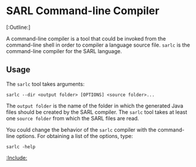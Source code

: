 # SARL Command-line Compiler

[:Outline:]

A command-line compiler is a tool that could be invoked from the command-line shell in order to compiler a language source file.
`sarlc` is the command-line compiler for the SARL language.

## Usage

The `sarlc` tool takes arguments:


	sarlc --dir <output folder> [OPTIONS] <source folder>...


The `output folder` is the name of the folder in which the generated Java files should be created by the SARL compiler.
The `sarlc` tool takes at least one `source folder` from which the SARL files are read.

You could change the behavior of the `sarlc` compiler with the command-line options.
For obtaining a list of the options, type:

	sarlc -help


[:Include:](../legal.inc)

